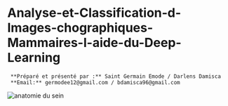 # Analyse-et-Classification-d-Images-chographiques-Mammaires-l-aide-du-Deep-Learning
     **Préparé et présenté par :** Saint Germain Emode / Darlens Damisca
     **Email:** germodee12@gmail.com / bdamisca96@gmail.com
![anatomie du sein](https://github.com/Germode/Analyse-et-Classification-d-Images-chographiques-Mammaires-l-aide-du-Deep-Learning/blob/main/Images/anatomie-sein.png)
